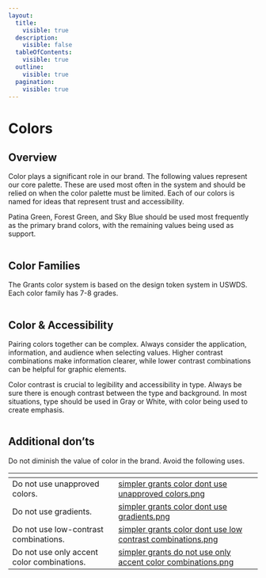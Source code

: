 ```yaml
---
layout:
  title:
    visible: true
  description:
    visible: false
  tableOfContents:
    visible: true
  outline:
    visible: true
  pagination:
    visible: true
---
```


# Colors

## Overview

Color plays a significant role in our brand. The following values represent our core palette. These are used most often in the system and should be relied on when the color palette must be limited. Each of our colors is named for ideas that represent trust and accessibility.&#x20;

Patina Green, Forest Green, and Sky Blue should be used most frequently as the primary brand colors, with the remaining values being used as support.

<figure><img src="../../.gitbook/assets/Simpler Grants Color Overview.jpg" alt=""><figcaption></figcaption></figure>

## Color Families

The Grants color system is based on the design token system in USWDS. Each color family has 7-8 grades.

<figure><img src="../../.gitbook/assets/Simpler Grants Color Families.png" alt=""><figcaption></figcaption></figure>

## Color & Accessibility

Pairing colors together can be complex. Always consider the application, information, and audience when selecting values. Higher contrast combinations make information clearer, while lower contrast combinations can be helpful for graphic elements.

Color contrast is crucial to legibility and accessibility in type. Always be sure there is enough contrast between the type and background. In most situations, type should be used in Gray or White, with color being used to create emphasis.

<figure><img src="../../.gitbook/assets/Simpler Grants Color Accessibility.png" alt=""><figcaption></figcaption></figure>

## Additional don’ts

Do not diminish the value of color in the brand. Avoid the following uses.

<table data-card-size="large" data-view="cards"><thead><tr><th></th><th data-hidden data-card-cover data-type="files"></th></tr></thead><tbody><tr><td>Do not use unapproved colors.</td><td><a href="../../.gitbook/assets/simpler grants color dont use unapproved colors.png">simpler grants color dont use unapproved colors.png</a></td></tr><tr><td>Do not use gradients.</td><td><a href="../../.gitbook/assets/simpler grants color dont use gradients.png">simpler grants color dont use gradients.png</a></td></tr><tr><td>Do not use low-contrast combinations.</td><td><a href="../../.gitbook/assets/simpler grants color dont use low contrast combinations.png">simpler grants color dont use low contrast combinations.png</a></td></tr><tr><td>Do not use only accent color combinations.</td><td><a href="../../.gitbook/assets/simpler grants do not use only accent color combinations.png">simpler grants do not use only accent color combinations.png</a></td></tr></tbody></table>
